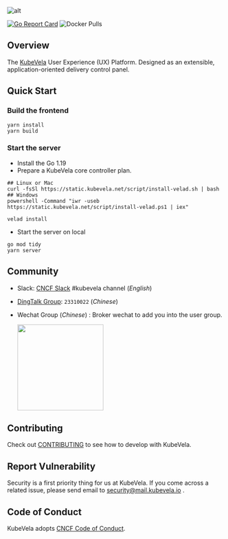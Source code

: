 ![alt](docs/images/KubeVela-03.png)

[![Go Report Card](https://goreportcard.com/badge/github.com/kubevela/velaux)](https://goreportcard.com/report/github.com/kubevela/velaux)
![Docker Pulls](https://img.shields.io/docker/pulls/oamdev/velaux)

## Overview

The [KubeVela](https://github.com/oam-dev/kubevela) User Experience (UX) Platform. Designed as an extensible, application-oriented delivery control panel.

## Quick Start

### Build the frontend

```shell
yarn install
yarn build
```

### Start the server

* Install the Go 1.19
* Prepare a KubeVela core controller plan.

```shell
## Linux or Mac
curl -fsSl https://static.kubevela.net/script/install-velad.sh | bash
## Windows
powershell -Command "iwr -useb https://static.kubevela.net/script/install-velad.ps1 | iex"

velad install
```

* Start the server on local

```shell
go mod tidy
yarn server
```

## Community

- Slack:  [CNCF Slack](https://slack.cncf.io/) #kubevela channel (*English*)
- [DingTalk Group](https://page.dingtalk.com/wow/dingtalk/act/en-home): `23310022` (*Chinese*)
- Wechat Group (*Chinese*) : Broker wechat to add you into the user group.

  <img src="https://static.kubevela.net/images/barnett-wechat.jpg" width="200" />

## Contributing

Check out [CONTRIBUTING](./CONTRIBUTING.md) to see how to develop with KubeVela.

## Report Vulnerability

Security is a first priority thing for us at KubeVela. If you come across a related issue, please send email to security@mail.kubevela.io .

## Code of Conduct

KubeVela adopts [CNCF Code of Conduct](https://github.com/cncf/foundation/blob/master/code-of-conduct.md).
